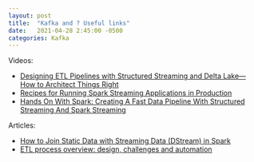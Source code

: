 ```yaml
---
layout: post
title:  "Kafka and ? Useful links"
date:   2021-04-28 2:45:00 -0500
categories: Kafka
---
```

Videos:
- [Designing ETL Pipelines with Structured Streaming and Delta Lake— How to Architect Things Right](https://www.youtube.com/watch?v=eOhAzjf__iQ&ab_channel=Databricks)
- [Recipes for Running Spark Streaming Applications in Production](https://databricks.com/session/recipes-for-running-spark-streaming-applications-in-production)
- [Hands On With Spark: Creating A Fast Data Pipeline With Structured Streaming And Spark Streaming](https://www.youtube.com/watch?v=nBHfOU4YieY&ab_channel=Lightbend)

Articles:
- [How to Join Static Data with Streaming Data (DStream) in Spark](https://hadoopsters.com/2017/11/26/how-to-join-static-data-with-streaming-data-dstream-in-spark/)
- [ETL process overview: design, challenges and automation](https://www.keboola.com/blog/etl-process-overview)
